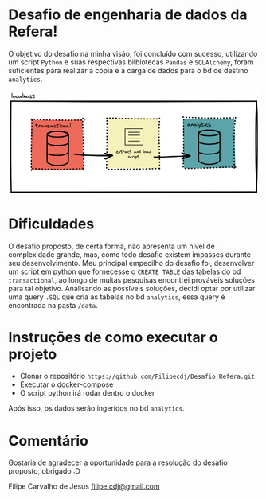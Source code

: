 # Desafio de engenharia de dados da Refera!
O objetivo do desafio na minha visão, foi concluído com sucesso, utilizando um script `Python` e suas respectivas bilbiotecas `Pandas` e `SQLAlchemy`, foram suficientes para realizar a cópia e a carga de dados para o bd de destino `analytics`.

![Infra dos banco de dados](fluxo.png)

# Dificuldades
O desafio proposto, de certa forma, não apresenta um nível de complexidade grande, mas, como todo desafio existem impasses durante seu desenvolvimento. Meu principal empecilho do desafio foi, desenvolver um script em python que fornecesse o `CREATE TABLE` das tabelas do bd `transactional`, ao longo de muitas pesquisas encontrei prováveis soluções para tal objetivo. Analisando as possíveis soluções, decidi optar por utilizar uma query `.SQL` que cria as tabelas no bd `analytics`, essa query é encontrada na pasta `/data`.

# Instruções de como executar o projeto
- Clonar o repositório `https://github.com/Filipecdj/Desafio_Refera.git`
- Executar o docker-compose
- O script python irá rodar dentro o docker

Após isso, os dados serão ingeridos no bd `analytics`.

# Comentário
Gostaria de agradecer a oportunidade para a resolução do desafio proposto, obrigado :D

Filipe Carvalho de Jesus
filipe.cdj@gmail.com